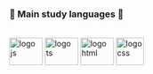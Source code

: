 ### 📖 Main study languages 📖
<div style="display: inline-block;"> <br>
        <img alt="logo js"   height="50" width="60" src="https://icongr.am/devicon/javascript-original.svg?size=100&color=currentColor">
        <img alt="logo ts"   height="50" width="60" src="https://icongr.am/devicon/typescript-original.svg?size=100&color=currentColor">
        <img alt="logo html" height="50" width="60" src="https://icongr.am/devicon/html5-original.svg?size=100&color=currentColor">
        <img alt="logo css"  height="50" width="50" src="https://icongr.am/devicon/css3-original.svg?size=100&color=currentColor">
    </div>
